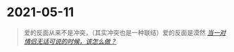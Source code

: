 # 2021-05-11

> 爱的反面从来不是冲突，（其实冲突也是一种联结）爱的反面是漠然
> *[当一对情侣无话可说的时候，该怎么做？](https://www.zhihu.com/question/280272233/answer/673024647)*
